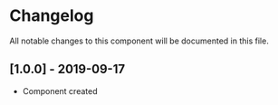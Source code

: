 # Changelog
All notable changes to this component will be documented in this file.

## [1.0.0] - 2019-09-17
- Component created

